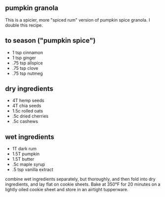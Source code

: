 pumpkin granola
---
This is a spicier, more "spiced rum" version of pumpkin spice granola. I double this recipe.

to season ("pumpkin spice")
---
- 1 tsp cinnamon
- 1 tsp ginger
- .75 tsp allspice
- .75 tsp clove
- .75 tsp nutmeg

dry ingredients
---
- 4T hemp seeds
- 4T chia seeds
- 1.5c rolled oats
- .5c dried cherries
- .5c cashews

wet ingredients
---
- 1T dark rum
- 1.5T pumpkin
- 1.5T butter
- .5c maple syrup
- .5 tsp vanilla extract

combine wet ingredients separately, but thoroughly, and then fold into dry ingredients, and lay flat on cookie sheets. Bake at 350°F for 20 minutes on a lightly oiled cookie sheet and store in an airtight tupperware.
